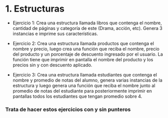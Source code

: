 # 1. Estructuras

* Ejercicio 1: Crea una estructura llamada libros que contenga el nombre, cantidad de páginas y categoría de este (Drama, acción, etc).
 Genera 3 instancias e imprime sus características.

* Ejercicio 2: Crea una estructura llamada productos que contenga el nombre y precio, luego crea una función que reciba el nombre, precio del producto y un
  porcentaje de descuento ingresado por el usuario. La función tiene que imprimir en pantalla el nombre del producto
  y los precios sin y con descuento aplicado.

* Ejercicio 3: Crea una estructura llamada estudiantes que contenga el nombre y promedio de notas del alumno, genera varias instancias de la estructura y luego
genera una función que reciba el nombre junto al promedio de notas del estudiante para posteriormente imprimir en pantallas todos los estudiantes que tengan
promedio sobre 4.

### Trata de hacer estos ejercicios con y sin punteros
